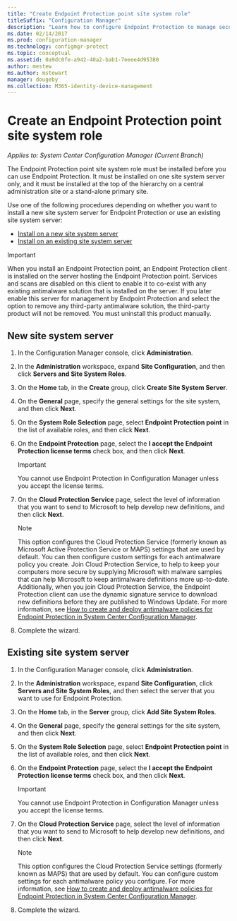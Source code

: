 ```yaml
---
title: "Create Endpoint Protection point site system role"
titleSuffix: "Configuration Manager"
description: "Learn how to configure Endpoint Protection to manage security and malware on Configuration Manager client computers."
ms.date: 02/14/2017
ms.prod: configuration-manager
ms.technology: configmgr-protect
ms.topic: conceptual
ms.assetid: 0a9dc0fe-a942-40a2-bab1-7eeee4d95380
author: mestew
ms.author: mstewart
manager: dougeby
ms.collection: M365-identity-device-management
---
```

# Create an Endpoint Protection point site system role

*Applies to: System Center Configuration Manager (Current Branch)*

 The Endpoint Protection point site system role must be installed before you can use Endpoint Protection. It must be installed on one site system server only, and it must be installed at the top of the hierarchy on a central administration site or a stand-alone primary site.

 Use one of the following procedures depending on whether you want to install a new site system server for Endpoint Protection or use an existing site system server:
 - [Install on a new site system server](#new-site-system-server)
 - [Install on an existing site system server](#existing-site-system-server)

> [!IMPORTANT]
>  When you install an Endpoint Protection point, an Endpoint Protection client is installed on the server hosting the Endpoint Protection point. Services and scans are disabled on this client to enable it to co-exist with any existing antimalware solution that is installed on the server. If you later enable this server for management by Endpoint Protection and select the option to remove any third-party antimalware solution, the third-party product will not be removed. You must uninstall this product manually.

## New site system server

1.  In the Configuration Manager console, click **Administration**.

2.  In the **Administration** workspace, expand **Site Configuration**, and then click **Servers and Site System Roles**.

3.  On the **Home** tab, in the **Create** group, click **Create Site System Server**.

4.  On the **General** page, specify the general settings for the site system, and then click **Next**.

5.  On the **System Role Selection** page, select **Endpoint Protection point** in the list of available roles, and then click **Next**.

6.  On the **Endpoint Protection** page, select the **I accept the Endpoint Protection license terms** check box, and then click **Next**.

    > [!IMPORTANT]
    >  You cannot use Endpoint Protection in Configuration Manager unless you accept the license terms.

7.  On the **Cloud Protection Service** page, select the level of information that you want to send to Microsoft to help develop new definitions, and then click **Next**.

    > [!NOTE]
    >  This option configures the Cloud Protection Service (formerly known as Microsoft Active Protection Service or MAPS) settings that are used by default. You can then configure custom settings for each antimalware policy you create. Join Cloud Protection Service, to help to keep your computers more secure by supplying Microsoft with malware samples that can help Microsoft to keep antimalware definitions more up-to-date. Additionally, when you join Cloud Protection Service, the Endpoint Protection client can use the dynamic signature service to download new definitions before they are published to Windows Update. For more information, see [How to create and deploy antimalware policies for Endpoint Protection in System Center Configuration Manager](endpoint-antimalware-policies.md).

8.  Complete the wizard.


## Existing site system server

1.  In the Configuration Manager console, click **Administration**.

2.  In the **Administration** workspace, expand **Site Configuration**, click **Servers and Site System Roles**, and then select the server that you want to use for Endpoint Protection.

3.  On the **Home** tab, in the **Server** group, click **Add Site System Roles**.

4.  On the **General** page, specify the general settings for the site system, and then click **Next**.

5.  On the **System Role Selection** page, select **Endpoint Protection point** in the list of available roles, and then click **Next**.

6.  On the **Endpoint Protection** page, select the **I accept the Endpoint Protection license terms** check box, and then click **Next**.

    > [!IMPORTANT]
    >  You cannot use Endpoint Protection in Configuration Manager unless you accept the license terms.

7.  On the **Cloud Protection Service** page, select the level of information that you want to send to Microsoft to help develop new definitions, and then click **Next**.

    > [!NOTE]
    >  This option configures the Cloud Protection Service settings (formerly known as MAPS) that are used by default. You can configure custom settings for each antimalware policy you configure. For more information, see [How to create and deploy antimalware policies for Endpoint Protection in System Center Configuration Manager](endpoint-antimalware-policies.md).

8.  Complete the wizard.
